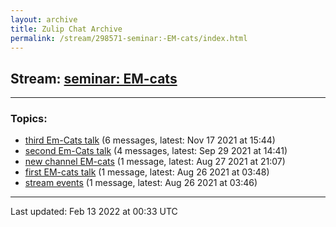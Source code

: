 ```yaml
---
layout: archive
title: Zulip Chat Archive
permalink: /stream/298571-seminar:-EM-cats/index.html
---
```


## Stream: [seminar: EM-cats](https://mattecapu.github.io/ct-zulip-archive/stream/298571-seminar:-EM-cats/index.html)
---

### Topics:

* [third Em-Cats talk](topic/third.20Em-Cats.20talk.html) (6 messages, latest: Nov 17 2021 at 15:44)
* [second Em-Cats talk](topic/second.20Em-Cats.20talk.html) (4 messages, latest: Sep 29 2021 at 14:41)
* [new channel EM-cats](topic/new.20channel.20EM-cats.html) (1 message, latest: Aug 27 2021 at 21:07)
* [first EM-cats talk](topic/first.20EM-cats.20talk.html) (1 message, latest: Aug 26 2021 at 03:48)
* [stream events](topic/stream.20events.html) (1 message, latest: Aug 26 2021 at 03:46)

<hr><p>Last updated: Feb 13 2022 at 00:33 UTC</p>